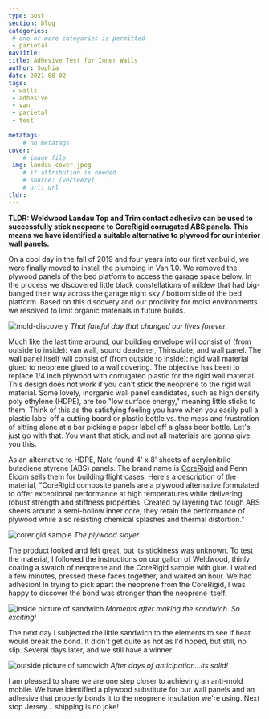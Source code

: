```yaml
---
type: post
section: blog
categories: 
 # one or more categories is permitted
 - parietal
navTitle: 
title: Adhesive Test for Inner Walls
author: Sophia
date: 2021-08-02
tags:
 - walls
 - adhesive
 - van
 - parietal
 - test
 
metatags:
	# no metatags
cover: 
	# image file
 img: landau-cover.jpeg
	# if attribution is needed
	# source: [vecteezy]
	# url: url
tldr:
---
```

**TLDR: Weldwood Landau Top and Trim contact adhesive can be used to successfully stick neoprene to CoreRigid corrugated ABS panels.  This means we have identified a suitable alternative to plywood for our interior wall panels.**<!--excerpt-->

On a cool day in the fall of 2019 and four years into our first vanbuild, we were finally moved to install the plumbing in Van 1.0.  We removed the plywood panels of the bed platform to access the garage space below.  In the process we discovered little black constellations of mildew that had big-banged their way across the garage night sky / bottom side of the bed platform.  Based on this discovery and our proclivity for moist environments we resolved to limit organic materials in future builds.

![mold-discovery](mold-discovery.jpg)
_That fateful day that changed our lives forever._

Much like the last time around, our building envelope will consist of (from outside to inside): van wall, sound deadener, Thinsulate, and wall panel.  The wall panel itself will consist of (from outside to inside): rigid wall material glued to neoprene glued to a wall covering.  The objective has been to replace 1/4 inch plywood with corrugated plastic for the rigid wall material.  This design does not work if you can't stick the neoprene to the rigid wall material.  Some lovely, inorganic wall panel candidates, such as high density poly ethylene (HDPE), are too "low surface energy," meaning little sticks to them.  Think of this as the satisfying feeling you have when you easily pull a plastic label off a cutting board or plastic bottle vs. the mess and frustration of sitting alone at a bar picking a paper label off a glass beer bottle.  Let's just go with that.  You want that stick, and not all materials are gonna give you this.

As an alternative to HDPE, Nate found 4' x 8' sheets of acrylonitrile butadiene styrene (ABS) panels.  The brand name is [CoreRigid](https://www.penn-elcom.com/pdf/CoreRigid%20-%20Penn%20Elcom.pdf) and Penn Elcom sells them for building flight cases.  Here's a description of the material, "CoreRigid composite panels are a plywood alternative formulated to offer exceptional performance at high temperatures while delivering robust strength and stiffness properties.  Created by layering two tough ABS sheets around a semi-hollow inner core, they retain the performance of plywood while also resisting chemical splashes and thermal distortion."

![corerigid sample](corerigid.jpeg)
_The plywood slayer_

The product looked and felt great, but its stickiness was unknown.  To test the material, I followed the instructions on our gallon of Weldwood, thinly coating a swatch of neoprene and the CoreRigid sample with glue.  I waited a few minutes, pressed these faces together, and waited an hour.  We had adhesion!  In trying to pick apart the neoprene from the CoreRigid, I was happy to discover the bond was stronger than the neoprene itself.  

![inside picture of sandwich](sandwich.JPG)
_Moments after making the sandwich.  So exciting!_

The next day I subjected the little sandwich to the elements to see if heat would break the bond.  It didn't get quite as hot as I'd hoped, but still, no slip.  Several days later, and we still have a winner.  

![outside picture of sandwich](outside-sandwich.jpeg)
_After days of anticipation...its solid!_

I am pleased to share we are one step closer to achieving an anti-mold mobile.  We have identified a plywood substitute for our wall panels and an adhesive that properly bonds it to the neoprene insulation we're using.  Next stop Jersey... shipping is no joke!